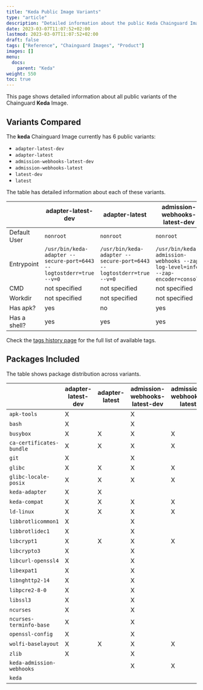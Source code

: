 ```yaml
---
title: "Keda Public Image Variants"
type: "article"
description: "Detailed information about the public Keda Chainguard Image variants"
date: 2023-03-07T11:07:52+02:00
lastmod: 2023-03-07T11:07:52+02:00
draft: false
tags: ["Reference", "Chainguard Images", "Product"]
images: []
menu:
  docs:
    parent: "Keda"
weight: 550
toc: true
---
```


This page shows detailed information about all public variants of the Chainguard **Keda** Image.

## Variants Compared
The **keda** Chainguard Image currently has 6 public variants: 

- `adapter-latest-dev`
- `adapter-latest`
- `admission-webhooks-latest-dev`
- `admission-webhooks-latest`
- `latest-dev`
- `latest`

The table has detailed information about each of these variants.

|              | adapter-latest-dev                                                  | adapter-latest                                                      | admission-webhooks-latest-dev                                                 | admission-webhooks-latest                                                     | latest-dev                                                 | latest                                                     |
|--------------|---------------------------------------------------------------------|---------------------------------------------------------------------|-------------------------------------------------------------------------------|-------------------------------------------------------------------------------|------------------------------------------------------------|------------------------------------------------------------|
| Default User | `nonroot`                                                           | `nonroot`                                                           | `nonroot`                                                                     | `nonroot`                                                                     | `nonroot`                                                  | `nonroot`                                                  |
| Entrypoint   | `/usr/bin/keda-adapter --secure-port=6443 --logtostderr=true --v=0` | `/usr/bin/keda-adapter --secure-port=6443 --logtostderr=true --v=0` | `/usr/bin/keda-admission-webhooks --zap-log-level=info --zap-encoder=console` | `/usr/bin/keda-admission-webhooks --zap-log-level=info --zap-encoder=console` | `/usr/bin/keda --zap-log-level=info --zap-encoder=console` | `/usr/bin/keda --zap-log-level=info --zap-encoder=console` |
| CMD          | not specified                                                       | not specified                                                       | not specified                                                                 | not specified                                                                 | not specified                                              | not specified                                              |
| Workdir      | not specified                                                       | not specified                                                       | not specified                                                                 | not specified                                                                 | not specified                                              | not specified                                              |
| Has apk?     | yes                                                                 | no                                                                  | yes                                                                           | no                                                                            | yes                                                        | no                                                         |
| Has a shell? | yes                                                                 | yes                                                                 | yes                                                                           | yes                                                                           | yes                                                        | yes                                                        |

Check the [tags history page](/chainguard/chainguard-images/reference/keda/tags_history/) for the full list of available tags.

## Packages Included
The table shows package distribution across variants.

|                           | adapter-latest-dev | adapter-latest | admission-webhooks-latest-dev | admission-webhooks-latest | latest-dev | latest |
|---------------------------|--------------------|----------------|-------------------------------|---------------------------|------------|--------|
| `apk-tools`               | X                  |                | X                             |                           | X          |        |
| `bash`                    | X                  |                | X                             |                           | X          |        |
| `busybox`                 | X                  | X              | X                             | X                         | X          | X      |
| `ca-certificates-bundle`  | X                  | X              | X                             | X                         | X          | X      |
| `git`                     | X                  |                | X                             |                           | X          |        |
| `glibc`                   | X                  | X              | X                             | X                         | X          | X      |
| `glibc-locale-posix`      | X                  | X              | X                             | X                         | X          | X      |
| `keda-adapter`            | X                  | X              |                               |                           |            |        |
| `keda-compat`             | X                  | X              | X                             | X                         | X          | X      |
| `ld-linux`                | X                  | X              | X                             | X                         | X          | X      |
| `libbrotlicommon1`        | X                  |                | X                             |                           | X          |        |
| `libbrotlidec1`           | X                  |                | X                             |                           | X          |        |
| `libcrypt1`               | X                  | X              | X                             | X                         | X          | X      |
| `libcrypto3`              | X                  |                | X                             |                           | X          |        |
| `libcurl-openssl4`        | X                  |                | X                             |                           | X          |        |
| `libexpat1`               | X                  |                | X                             |                           | X          |        |
| `libnghttp2-14`           | X                  |                | X                             |                           | X          |        |
| `libpcre2-8-0`            | X                  |                | X                             |                           | X          |        |
| `libssl3`                 | X                  |                | X                             |                           | X          |        |
| `ncurses`                 | X                  |                | X                             |                           | X          |        |
| `ncurses-terminfo-base`   | X                  |                | X                             |                           | X          |        |
| `openssl-config`          | X                  |                | X                             |                           | X          |        |
| `wolfi-baselayout`        | X                  | X              | X                             | X                         | X          | X      |
| `zlib`                    | X                  |                | X                             |                           | X          |        |
| `keda-admission-webhooks` |                    |                | X                             | X                         |            |        |
| `keda`                    |                    |                |                               |                           | X          | X      |
